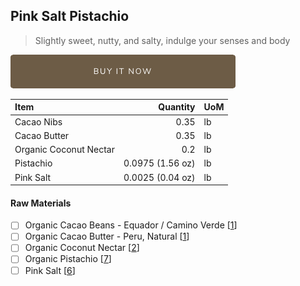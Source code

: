 ## Pink Salt Pistachio
> Slightly sweet, nutty, and salty, indulge your senses and body

[![Buy Now](/assets/images/buy-now.png "Buy Now")](https://shop.osocra.com/collections/bars/products/21110110)

| Item | Quantity | UoM  |
| :---     | ---:    | :--- |
| Cacao Nibs  | 0.35    | lb    |
| Cacao Butter   | 0.35    | lb    |
| Organic Coconut Nectar    | 0.2      | lb      |
| Pistachio    | 0.0975 (1.56 oz)    | lb      |
| Pink Salt    | 0.0025 (0.04 oz)    | lb      |

#### Raw Materials
- [ ] Organic Cacao Beans -  Equador / Camino Verde [[1](/vendors)]
- [ ] Organic Cacao Butter - Peru, Natural [[1](/vendors)]
- [ ] Organic Coconut Nectar [[2](/vendors)]
- [ ] Organic Pistachio [[7](/vendors)]
- [ ] Pink Salt [[6](/vendors)]

